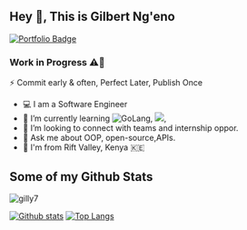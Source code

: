 ## Hey 👋, This is Gilbert Ng'eno
[![Portfolio Badge](https://img.shields.io/badge/portfolio-web-blue?style=flat&link=ngeno.netlify.app/)](ngeno.netlify.app/) 
### Work in Progress ⚠️🚧
⚡ Commit early & often, Perfect Later, Publish Once

- 💻  I am a Software Engineer
- 🌱 I’m currently learning ![GoLang](https://img.shields.io/badge/GoLang-%230095D5.svg?style=for-the-badge&logo=GoLang&logoColor=white), <img src="https://img.icons8.com/color/50/000000/spring-logo.png"/>, 
- 🤔 I’m looking to connect with teams and internship oppor.
- 💬 Ask me about OOP, open-source,APIs.
-  📍 I'm from Rift Valley, Kenya 🇰🇪
## Some of my Github Stats
<p align=left> <img src=https://komarev.com/ghpvc/?username=gilly7 alt=gilly7 /> </p>

[![Github stats](https://github-readme-stats.vercel.app/api?username=gilly7&show_icons=true&include_all_commits=true)](https://github.com/gilly7/github-readme-stats)
[![Top Langs](https://github-readme-stats.vercel.app/api/top-langs/?username=gilly7&layout=compact)](https://github.com/gilly7/github-readme-stats)

<!--
**gilly7/gilly7** is a ✨ _special_ ✨ repository because its `README.md` (this file) appears on your GitHub profile.

Here are some ideas to get you started:

- 🔭 I’m currently working on ...
- 🌱 I’m currently learning ...
- 👯 I’m looking to collaborate on ...
- 🤔 I’m looking for help with ...
- 💬 Ask me about ...
- 📫 How to reach me: ...
- 😄 Pronouns: ...
- ⚡ Fun fact: ...
-->
